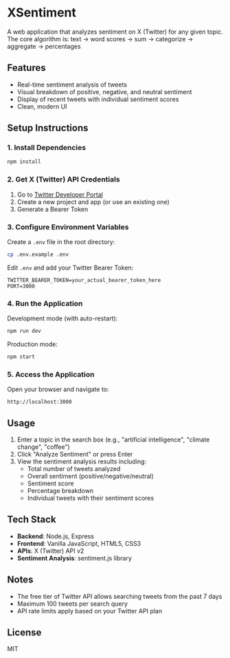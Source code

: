 # XSentiment

A web application that analyzes sentiment on X (Twitter) for any given topic.
The core algorithm is: text → word scores → sum → categorize → aggregate → percentages

## Features

- Real-time sentiment analysis of tweets
- Visual breakdown of positive, negative, and neutral sentiment
- Display of recent tweets with individual sentiment scores
- Clean, modern UI

## Setup Instructions

### 1. Install Dependencies

```bash
npm install
```

### 2. Get X (Twitter) API Credentials

1. Go to [Twitter Developer Portal](https://developer.twitter.com/en/portal/dashboard)
2. Create a new project and app (or use an existing one)
3. Generate a Bearer Token

### 3. Configure Environment Variables

Create a `.env` file in the root directory:

```bash
cp .env.example .env
```

Edit `.env` and add your Twitter Bearer Token:

```
TWITTER_BEARER_TOKEN=your_actual_bearer_token_here
PORT=3000
```

### 4. Run the Application

Development mode (with auto-restart):
```bash
npm run dev
```

Production mode:
```bash
npm start
```

### 5. Access the Application

Open your browser and navigate to:
```
http://localhost:3000
```

## Usage

1. Enter a topic in the search box (e.g., "artificial intelligence", "climate change", "coffee")
2. Click "Analyze Sentiment" or press Enter
3. View the sentiment analysis results including:
   - Total number of tweets analyzed
   - Overall sentiment (positive/negative/neutral)
   - Sentiment score
   - Percentage breakdown
   - Individual tweets with their sentiment scores

## Tech Stack

- **Backend**: Node.js, Express
- **Frontend**: Vanilla JavaScript, HTML5, CSS3
- **APIs**: X (Twitter) API v2
- **Sentiment Analysis**: sentiment.js library

## Notes

- The free tier of Twitter API allows searching tweets from the past 7 days
- Maximum 100 tweets per search query
- API rate limits apply based on your Twitter API plan

## License

MIT
